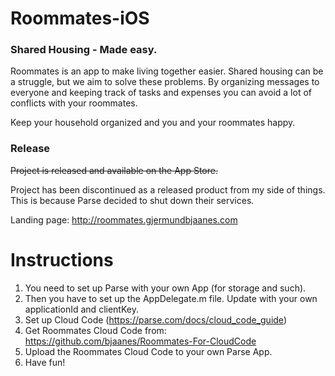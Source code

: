 Roommates-iOS
=============

### Shared Housing - Made easy.


Roommates is an app to make living together easier. Shared housing can be a struggle, but we aim to solve these problems. By organizing messages to everyone and keeping track of tasks and expenses you can avoid a lot of conflicts with your roommates.

Keep your household organized and you and your roommates happy. 

### Release

~~Project is released and available on the App Store.~~

Project has been discontinued as a released product from my side of things. 
This is because Parse decided to shut down their services.

Landing page:
http://roommates.gjermundbjaanes.com

Instructions
============
1. You need to set up Parse with your own App (for storage and such).
2. Then you have to set up the AppDelegate.m file. Update with your own applicationId and clientKey.
3. Set up Cloud Code (https://parse.com/docs/cloud_code_guide)
4. Get Roommates Cloud Code from: https://github.com/bjaanes/Roommates-For-CloudCode
5. Upload the Roommates Cloud Code to your own Parse App.
6. Have fun!


